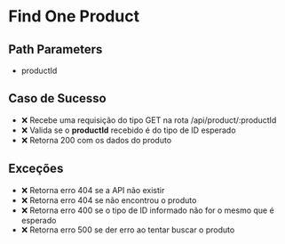 # Find One Product

## Path Parameters
* productId

## Caso de Sucesso

- ❌ Recebe uma requisição do tipo GET na rota /api/product/:productId
- ❌ Valida se o **productId** recebido é do tipo de ID esperado
- ❌ Retorna 200 com os dados do produto


## Exceções

- ❌ Retorna erro 404 se a API não existir
- ❌ Retorna erro 404 se não encontrou o produto
- ❌ Retorna erro 400 se o tipo de ID informado não for o mesmo que é esperado
- ❌ Retorna erro 500 se der erro ao tentar buscar o produto



